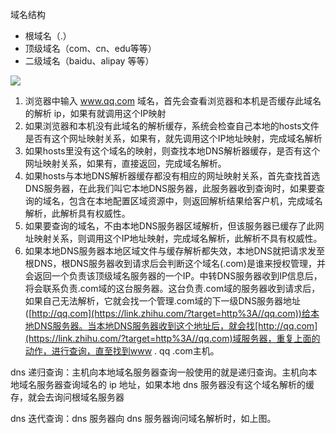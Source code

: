 域名结构

- 根域名（.）
- 顶级域名（com、cn、edu等等）
- 二级域名（baidu、alipay 等等）

![](https://pic4.zhimg.com/80/7fcd81756bdc8b52ade0531402c43e43_hd.png)

1. 浏览器中输入 www.qq.com 域名，首先会查看浏览器和本机是否缓存此域名的解析 ip，如果有就调用这个IP映射
2. 如果浏览器和本机没有此域名的解析缓存，系统会检查自己本地的hosts文件是否有这个网址映射关系，如果有，就先调用这个IP地址映射，完成域名解析
3. 如果hosts里没有这个域名的映射，则查找本地DNS解析器缓存，是否有这个网址映射关系，如果有，直接返回，完成域名解析。 
4. 如果hosts与本地DNS解析器缓存都没有相应的网址映射关系，首先查找首选DNS服务器，在此我们叫它本地DNS服务器，此服务器收到查询时，如果要查询的域名，包含在本地配置区域资源中，则返回解析结果给客户机，完成域名解析，此解析具有权威性。
5. 如果要查询的域名，不由本地DNS服务器区域解析，但该服务器已缓存了此网址映射关系，则调用这个IP地址映射，完成域名解析，此解析不具有权威性。 
6. 如果本地DNS服务器本地区域文件与缓存解析都失效，本地DNS就把请求发至根DNS，根DNS服务器收到请求后会判断这个域名(.com)是谁来授权管理，并会返回一个负责该顶级域名服务器的一个IP。中转DNS服务器收到IP信息后，将会联系负责.com域的这台服务器。这台负责.com域的服务器收到请求后，如果自己无法解析，它就会找一个管理.com域的下一级DNS服务器地址([http://qq.com](https://link.zhihu.com/?target=http%3A//qq.com))给本地DNS服务器。当本地DNS服务器收到这个地址后，就会找[http://qq.com](https://link.zhihu.com/?target=http%3A//qq.com)域服务器，重复上面的动作，进行查询，直至找到www . qq .com主机。

dns 递归查询：主机向本地域名服务器查询一般使用的就是递归查询。主机向本地域名服务器查询域名的 ip 地址，如果本地 dns 服务器没有这个域名解析的缓存，就会去询问根域名服务器

dns 迭代查询：dns 服务器向 dns 服务器询问域名解析时，如上图。  